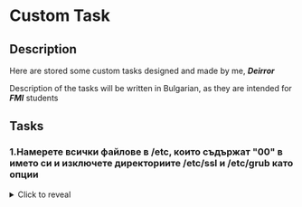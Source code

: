 # Custom Task

Description
-

Here are stored some custom tasks designed and made by me, ***Deirror***

Description of the tasks will be written in Bulgarian, as they are intended for ***FMI*** students

Tasks
-

### 1.Намерете всички файлове в /etc, които съдържат "00" в името си и изключете директориите /etc/ssl и /etc/grub като опции

<details>
  <summary>Click to reveal</summary>

  ```bash
  #тук използваме escaping, за да използваме математическа логика
  find /etc -type f -name "*00*" ! \( -path "/etc/ssl/*" -o -path "/etc/grub.d/*" \) 

  # или

  # тук просто изреждаме и по default се добавя неявно -a(AND) между всички изредени израз
  find /etc -type f -name "*00*" ! -path "/etc/ssl/*" ! -path "/etc/grub.d/*"
  ```
</details>
